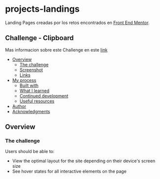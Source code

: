 # projects-landings

Landing Pages creadas por los retos encontrados en [Front End Mentor](https://www.frontendmentor.io/challenges).

## Challenge - Clipboard
Mas informacion sobre este Challenge en este [link](https://www.frontendmentor.io/challenges/clipboard-landing-page-5cc9bccd6c4c91111378ecb9)

- [Overview](#overview)
  - [The challenge](#the-challenge)
  - [Screenshot](#screenshot)
  - [Links](#links)
- [My process](#my-process)
  - [Built with](#built-with)
  - [What I learned](#what-i-learned)
  - [Continued development](#continued-development)
  - [Useful resources](#useful-resources)
- [Author](#author)
- [Acknowledgments](#acknowledgments)

## Overview

### The challenge

Users should be able to:

- View the optimal layout for the site depending on their device's screen size
- See hover states for all interactive elements on the page

